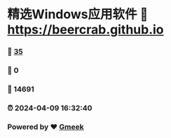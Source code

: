 # 精选Windows应用软件 :link: https://beercrab.github.io 
### :page_facing_up: [35](https://beercrab.github.io/tag.html) 
### :speech_balloon: 0 
### :hibiscus: 14691 
### :alarm_clock: 2024-04-09 16:32:40 
### Powered by :heart: [Gmeek](https://github.com/Meekdai/Gmeek)
